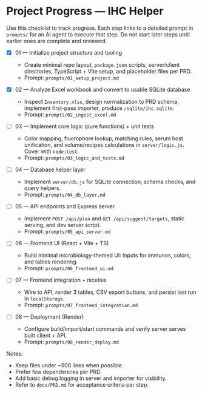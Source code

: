 # Project Progress — IHC Helper

Use this checklist to track progress. Each step links to a detailed prompt in `prompts/` for an AI agent to execute that step. Do not start later steps until earlier ones are complete and reviewed.

- [X] 01 — Initialize project structure and tooling
  - Create minimal repo layout, `package.json` scripts, server/client directories, TypeScript + Vite setup, and placeholder files per PRD.
  - Prompt: `prompts/01_setup_project.md`

- [X] 02 — Analyze Excel workbook and convert to usable SQLite database
  - Inspect `Inventory.xlsx`, design normalization to PRD schema, implement first-pass importer, produce `/sqlite/ihc.sqlite`.
  - Prompt: `prompts/02_ingest_excel.md`

- [ ] 03 — Implement core logic (pure functions) + unit tests
  - Color mapping, fluorophore lookup, matching rules, serum host unification, and volume/recipes calculations in `server/logic.js`. Cover with `node:test`.
  - Prompt: `prompts/03_logic_and_tests.md`

- [ ] 04 — Database helper layer
  - Implement `server/db.js` for SQLite connection, schema checks, and query helpers.
  - Prompt: `prompts/04_db_layer.md`

- [ ] 05 — API endpoints and Express server
  - Implement `POST /api/plan` and `GET /api/suggest/targets`, static serving, and dev server script.
  - Prompt: `prompts/05_api_server.md`

- [ ] 06 — Frontend UI (React + Vite + TS)
  - Build minimal microbiology-themed UI: inputs for immunos, colors, and tables rendering.
  - Prompt: `prompts/06_frontend_ui.md`

- [ ] 07 — Frontend integration + niceties
  - Wire to API, render 3 tables, CSV export buttons, and persist last run in `localStorage`.
  - Prompt: `prompts/07_frontend_integration.md`

- [ ] 08 — Deployment (Render)
  - Configure build/import/start commands and verify server serves built client + API.
  - Prompt: `prompts/08_render_deploy.md`

Notes:
- Keep files under ~500 lines when possible.
- Prefer few dependencies per PRD.
- Add basic debug logging in server and importer for visibility.
- Refer to `docs/PRD.md` for acceptance criteria per step.
